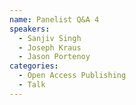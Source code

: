 ```yaml
---
name: Panelist Q&A 4
speakers:
  - Sanjiv Singh
  - Joseph Kraus
  - Jason Portenoy
categories:
  - Open Access Publishing
  - Talk
---
```

